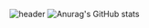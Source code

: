 ![header](https://capsule-render.vercel.app/api?text=Hyung%20gun%20Github!)
![Anurag's GitHub stats](https://github-readme-stats.vercel.app/api?username=Hyung-Gunny&show_icons=true&theme=radical)
